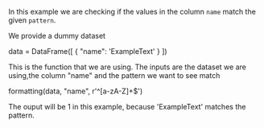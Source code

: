 

In this example we are checking if the values in the column `name` match the given `pattern`.

We provide a dummy dataset

data = DataFrame([
        {
            "name": 'ExampleText'
        }
    ])


This is the function that we are using. The inputs are the dataset we are using,the column "name" and the pattern we want to see match 

formatting(data, "name", r'^[a-zA-Z]+$')

The ouput will be 1 in this example, because 'ExampleText' matches the pattern.


